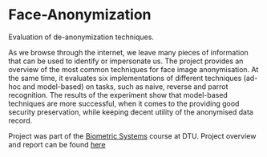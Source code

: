 # Face-Anonymization

Evaluation of de-anonymization techniques.

As we browse through the internet, we leave many pieces of information that can be used to identify or impersonate us. The project provides an overview of the most common techniques for face image anonymisation. At the same time, it evaluates six implementations of different techniques (ad-hoc and model-based) on tasks, such as naive, reverse and parrot recognition. The results of the experiment show that model-based techniques are more successful, when it comes to the providing good security preservation, while keeping decent utility of the anonymised data record.

Project was part of the [Biometric Systems](https://kurser.dtu.dk/course/02238) course at DTU. Project overview and report can be found [here](https://github.com/carlomarxdk/Face-Anonymization/blob/master/Biometrics_Project.pdf)
